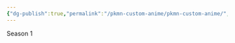 ```yaml
---
{"dg-publish":true,"permalink":"/pkmn-custom-anime/pkmn-custom-anime/","dgPassFrontmatter":true}
---
```


Season 1